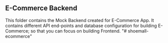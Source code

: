 ## E-Commerce Backend

This folder contains the Mock Backend created for E-Commerce App. It contains different API end-points and database configuration for building E-Commerce; so that you can focus on building Frontend.
"# shoemall-ecommerce" 
